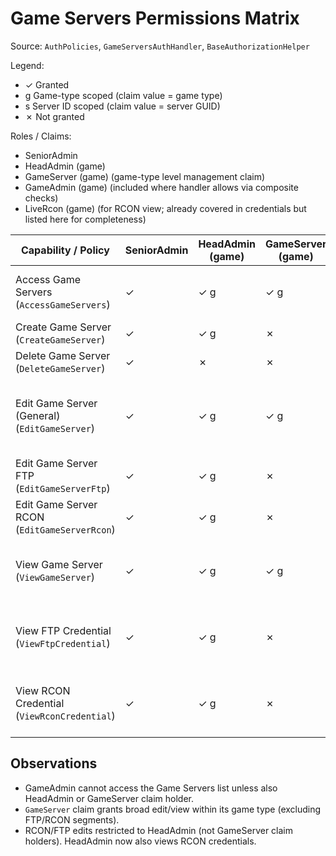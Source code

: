 # Game Servers Permissions Matrix

Source: `AuthPolicies`, `GameServersAuthHandler`, `BaseAuthorizationHelper`

Legend:
- ✓ Granted
- g Game-type scoped (claim value = game type)
- s Server ID scoped (claim value = server GUID)
- ✗ Not granted

Roles / Claims:
- SeniorAdmin
- HeadAdmin (game)
- GameServer (game) (game-type level management claim)
- GameAdmin (game) (included where handler allows via composite checks)
- LiveRcon (game) (for RCON view; already covered in credentials but listed here for completeness)

| Capability / Policy                           | SeniorAdmin | HeadAdmin (game) | GameServer (game) | GameAdmin (game) | LiveRcon (game) | Notes                                              |
| --------------------------------------------- | ----------- | ---------------- | ----------------- | ---------------- | --------------- | -------------------------------------------------- |
| Access Game Servers (`AccessGameServers`)     | ✓           | ✓ g              | ✓ g               | ✗                | ✗               | Access group excludes GameAdmin                    |
| Create Game Server (`CreateGameServer`)       | ✓           | ✓ g              | ✗                 | ✗                | ✗               | Senior or HeadAdmin                                |
| Delete Game Server (`DeleteGameServer`)       | ✓           | ✗                | ✗                 | ✗                | ✗               | Senior only                                        |
| Edit Game Server (General) (`EditGameServer`) | ✓           | ✓ g              | ✓ g               | ✗                | ✗               | HeadAdmin & GameServer claim via combined access   |
| Edit Game Server FTP (`EditGameServerFtp`)    | ✓           | ✓ g              | ✗                 | ✗                | ✗               | Senior or HeadAdmin                                |
| Edit Game Server RCON (`EditGameServerRcon`)  | ✓           | ✓ g              | ✗                 | ✗                | ✗               | Senior or HeadAdmin                                |
| View Game Server (`ViewGameServer`)           | ✓           | ✓ g              | ✓ g               | ✗                | ✗               | Combined access (HeadAdmin or GameServer)          |
| View FTP Credential (`ViewFtpCredential`)     | ✓           | ✓ g              | ✗                 | ✗                | ✗               | See credentials matrix for per-server claim nuance |
| View RCON Credential (`ViewRconCredential`)   | ✓           | ✓ g              | ✗                 | ✓ g              | ✓ g             | HeadAdmin added alongside GameAdmin / LiveRcon     |

## Observations
- GameAdmin cannot access the Game Servers list unless also HeadAdmin or GameServer claim holder.
- `GameServer` claim grants broad edit/view within its game type (excluding FTP/RCON segments).
- RCON/FTP edits restricted to HeadAdmin (not GameServer claim holders). HeadAdmin now also views RCON credentials.

